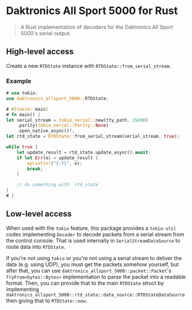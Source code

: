 # Daktronics All Sport 5000 for Rust

> A Rust implementation of decoders for the Daktronics All Sport 5000's serial
> output.

## High-level access

Create a new `RTDState` instance with `RTDState::from_serial_stream`.

### Example

```rust
# use tokio;
use daktronics_allsport_5000::RTDState;

# #[tokio::main]
# fn main() {
let serial_stream = tokio_serial::new(tty_path, 19200)
    .parity(tokio_serial::Parity::None)
    .open_native_async()?;
let rtd_state = RTDState::from_serial_stream(serial_stream, true);

while true {
    let update_result = rtd_state.update_async().await;
    if let Err(e) = update_result {
        eprintln!("{:?}", e);
        break;
    }

    // do something with `rtd_state`
}
# }
```

## Low-level access

When used with the `tokio` feature, this package provides a `tokio-util` codec
implementing `Decoder` to decode packets from a serial stream from the control
console. That is used internally in `SerialStreamDataSource` to route data into
`RTDState`.

If you're not using `tokio` or you're not using a serial stream to deliver the
data (e.g. using UDP), you must get the packets somehow yourself, but after
that, you can use `daktronics_allsport_5000::packet::Packet`'s
`TryFrom<bytes::Bytes>` implementation to parse the packet into a readable
format. Then, you can provide that to the main `RTDState` struct by implementing
`daktronics_allsport_5000::rtd_state::data_source::RTDStateDataSource` then
giving that to `RTDState::new`.
